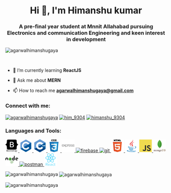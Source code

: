 <h1 align="center">Hi 👋, I'm Himanshu kumar</h1>
<h3 align="center">A pre-final year student at Mnnit Allahabad pursuing Electronics and communication Engineering and keen interest in development</h3>
<!-- <img align="right" alt="Coding" width="400" src="https://cdn.sanity.io/images/ordgikwe/production/a830c5182852e35bcd0dc07b90122f07ecd15f48-700x525.gif?w=700&h=525&auto=format"> -->
<p align="left"> <img src="https://komarev.com/ghpvc/?username=agarwalhimanshugaya&label=Profile%20views&color=0e75b6&style=flat" alt="agarwalhimanshugaya" /> </p>

<p align="left"> <a href="https://twitter.com/" target="blank"><img src="https://img.shields.io/twitter/follow/?logo=twitter&style=for-the-badge" alt="" /></a> </p>

- 🌱 I’m currently learning **ReactJS**

- 💬 Ask me about **MERN**

- 📫 How to reach me **agarwalhimanshugaya@gmail.com**

<h3 align="left">Connect with me:</h3>
<p align="left">
<a href="https://linkedin.com/in/agarwalhimanshugaya" target="blank"><img align="center" src="https://raw.githubusercontent.com/rahuldkjain/github-profile-readme-generator/master/src/images/icons/Social/linked-in-alt.svg" alt="agarwalhimanshugaya" height="30" width="40" /></a>
<a href="https://www.codechef.com/users/him_9304" target="blank"><img align="center" src="https://cdn.jsdelivr.net/npm/simple-icons@3.1.0/icons/codechef.svg" alt="him_9304" height="30" width="40" /></a>
<a href="https://www.hackerrank.com/himanshu_9304" target="blank"><img align="center" src="https://raw.githubusercontent.com/rahuldkjain/github-profile-readme-generator/master/src/images/icons/Social/hackerrank.svg" alt="himanshu_9304" height="30" width="40" /></a>
</p>

<h3 align="left">Languages and Tools:</h3>
<p align="left"> <a href="https://getbootstrap.com" target="_blank" rel="noreferrer"> <img src="https://raw.githubusercontent.com/devicons/devicon/master/icons/bootstrap/bootstrap-plain-wordmark.svg" alt="bootstrap" width="40" height="40"/> </a> <a href="https://www.cprogramming.com/" target="_blank" rel="noreferrer"> <img src="https://raw.githubusercontent.com/devicons/devicon/master/icons/c/c-original.svg" alt="c" width="40" height="40"/> </a> <a href="https://www.w3schools.com/cpp/" target="_blank" rel="noreferrer"> <img src="https://raw.githubusercontent.com/devicons/devicon/master/icons/cplusplus/cplusplus-original.svg" alt="cplusplus" width="40" height="40"/> </a> <a href="https://www.w3schools.com/css/" target="_blank" rel="noreferrer"> <img src="https://raw.githubusercontent.com/devicons/devicon/master/icons/css3/css3-original-wordmark.svg" alt="css3" width="40" height="40"/> </a> <a href="https://expressjs.com" target="_blank" rel="noreferrer"> <img src="https://raw.githubusercontent.com/devicons/devicon/master/icons/express/express-original-wordmark.svg" alt="express" width="40" height="40"/> </a> <a href="https://firebase.google.com/" target="_blank" rel="noreferrer"> <img src="https://www.vectorlogo.zone/logos/firebase/firebase-icon.svg" alt="firebase" width="40" height="40"/> </a> <a href="https://git-scm.com/" target="_blank" rel="noreferrer"> <img src="https://www.vectorlogo.zone/logos/git-scm/git-scm-icon.svg" alt="git" width="40" height="40"/> </a> <a href="https://www.w3.org/html/" target="_blank" rel="noreferrer"> <img src="https://raw.githubusercontent.com/devicons/devicon/master/icons/html5/html5-original-wordmark.svg" alt="html5" width="40" height="40"/> </a> <a href="https://www.java.com" target="_blank" rel="noreferrer"> <img src="https://raw.githubusercontent.com/devicons/devicon/master/icons/java/java-original.svg" alt="java" width="40" height="40"/> </a> <a href="https://developer.mozilla.org/en-US/docs/Web/JavaScript" target="_blank" rel="noreferrer"> <img src="https://raw.githubusercontent.com/devicons/devicon/master/icons/javascript/javascript-original.svg" alt="javascript" width="40" height="40"/> </a> <a href="https://www.mongodb.com/" target="_blank" rel="noreferrer"> <img src="https://raw.githubusercontent.com/devicons/devicon/master/icons/mongodb/mongodb-original-wordmark.svg" alt="mongodb" width="40" height="40"/> </a> <a href="https://nodejs.org" target="_blank" rel="noreferrer"> <img src="https://raw.githubusercontent.com/devicons/devicon/master/icons/nodejs/nodejs-original-wordmark.svg" alt="nodejs" width="40" height="40"/> </a> <a href="https://postman.com" target="_blank" rel="noreferrer"> <img src="https://www.vectorlogo.zone/logos/getpostman/getpostman-icon.svg" alt="postman" width="40" height="40"/> </a> <a href="https://reactjs.org/" target="_blank" rel="noreferrer"> <img src="https://raw.githubusercontent.com/devicons/devicon/master/icons/react/react-original-wordmark.svg" alt="react" width="40" height="40"/> </a> </p>

<p><img align="left" src="https://github-readme-stats.vercel.app/api/top-langs?username=agarwalhimanshugaya&show_icons=true&locale=en&layout=compact" alt="agarwalhimanshugaya" /></p>

<p>&nbsp;<img align="center" src="https://github-readme-stats.vercel.app/api?username=agarwalhimanshugaya&show_icons=true&locale=en" alt="agarwalhimanshugaya" /></p>

<p><img align="center" src="https://github-readme-streak-stats.herokuapp.com/?user=agarwalhimanshugaya&" alt="agarwalhimanshugaya" /></p>
